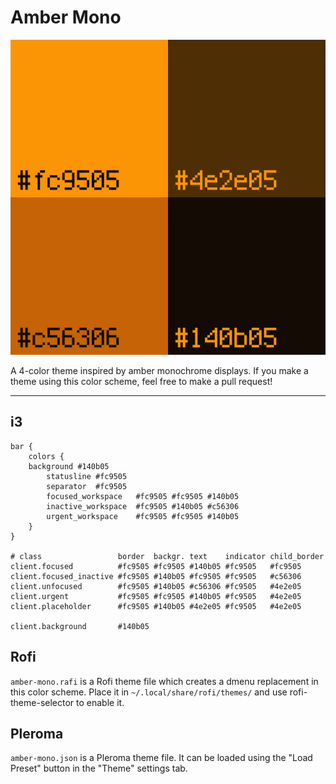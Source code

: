 # Amber Mono
![amber-mono](amber-mono.png)

A 4-color theme inspired by amber monochrome displays. If you make a theme using this color scheme, feel free to make a pull request!

***

## i3

```
bar {
	colors {
  	background #140b05
		statusline #fc9505
		separator  #fc9505
		focused_workspace  	#fc9505 #fc9505 #140b05
		inactive_workspace 	#fc9505 #140b05 #c56306
		urgent_workspace	#fc9505 #fc9505 #140b05
	}
}

# class                 border  backgr. text    indicator child_border
client.focused          #fc9505 #fc9505 #140b05 #fc9505   #fc9505
client.focused_inactive #fc9505 #140b05 #fc9505 #fc9505   #c56306
client.unfocused        #fc9505 #140b05 #c56306 #fc9505   #4e2e05
client.urgent           #fc9505 #fc9505 #140b05 #fc9505   #4e2e05
client.placeholder      #fc9505 #140b05 #4e2e05 #fc9505   #4e2e05

client.background       #140b05
```

## Rofi

`amber-mono.rafi` is a Rofi theme file which creates a dmenu replacement in this color scheme. Place it in `~/.local/share/rofi/themes/` and use rofi-theme-selector to enable it.

## Pleroma

`amber-mono.json` is a Pleroma theme file. It can be loaded using the "Load Preset" button in the "Theme" settings tab.

